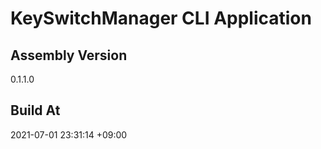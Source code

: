KeySwitchManager CLI Application
==============================

## Assembly Version

0.1.1.0

## Build At

2021-07-01 23:31:14 +09:00

